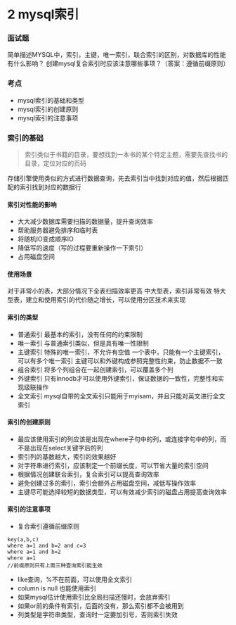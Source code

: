 2 mysql索引
===

### 面试题
简单描述MYSQL中，索引，主键，唯一索引，联合索引的区别，对数据库的性能有什么影响？
创建mysql复合索引时应该注意哪些事项？（答案：遵循前缀原则）

### 考点
- mysql索引的基础和类型
- mysql索引的创建原则
- mysql索引的注意事项

### 索引的基础
> 索引类似于书籍的目录，要想找到一本书的某个特定主题，需要先查找书的目录，定位对应的页码

存储引擎使用类似的方式进行数据查询，先去索引当中找到对应的值，然后根据匹配的索引找到对应的数据行

#### 索引对性能的影响
- 大大减少数据库需要扫描的数据量，提升查询效率
- 帮助服务器避免排序和临时表
- 将随机IO变成顺序IO 
- 降低写的速度（写的过程要重新操作一下索引）
- 占用磁盘空间

#### 使用场景 
对于非常小的表，大部分情况下全表扫描效率更高
中大型表，索引非常有效
特大型表，建立和使用索引的代价随之增长，可以使用分区技术来实现

#### 索引的类型
-  普通索引
最基本的索引，没有任何的约束限制
- 唯一索引
与普通索引类似，但是具有唯一性限制
- 主键索引
特殊的唯一索引，不允许有空值
一个表中，只能有一个主键索引，可以有多个唯一索引
主键可以和外键构成参照完整性约束，防止数据不一致
- 组合索引
将多个列组合在一起创建索引，可以覆盖多个列	
- 外键索引
只有Innodb才可以使用外键索引，保证数据的一致性，完整性和实现级联操作
- 全文索引
mysql自带的全文索引只能用于myisam，并且只能对英文进行全文索引

#### 索引的创建原则
- 最应该使用索引的列应该是出现在where子句中的列，或连接字句中的列，而不是出现在select关键字后的列
- 索引列的基数越大，索引的效果越好
- 对字符串进行索引，应该制定一个前缀长度，可以节省大量的索引空间
- 根据情况创建联合索引，复合索引可以提高查询效率
- 避免创建过多的索引，索引会额外占用磁盘空间，减低写操作效率
- 主键尽可能选择较短的数据类型，可以有效减少索引的磁盘占用提高查询效率

#### 索引的注意事项
- 复合索引遵循前缀原则
```
key(a,b,c)
where a=1 and b=2 and c=3
where a=1 and b=2
where a=1
//前缀原则只有上面三种查询索引能生效
```
- like查询，%不在前面，可以使用全文索引
- column is null 也能使用索引
- 如果mysql估计使用索引比全局扫描还慢时，会放弃索引
- 如果or前的条件有索引，后面的没有，那么索引都不会被用到
- 列类型是字符串类型，查询时一定要加引号，否则索引失效


